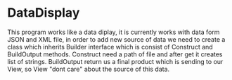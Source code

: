 # DataDisplay
This program works like a data diplay, it is currently works with data form JSON and XML file, in order to add new source of data we need to create a class which inherits Builder interface which is consist of Construct and BuildOutput methods. Construct need a path of file and after get it creates list of strings. BuildOutput return us a final product which is sending to our View, so View "dont care" about the source of this data.
